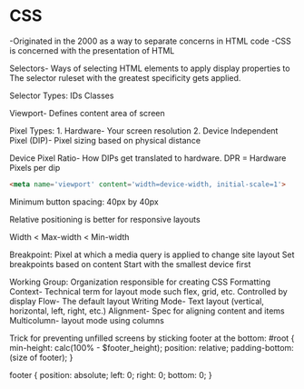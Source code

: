 # CSS

-Originated in the 2000 as a way to separate concerns in HTML code
-CSS is concerned with the presentation of HTML

Selectors- Ways of selecting HTML elements to apply display properties to
The selector ruleset with the greatest specificity gets applied.

Selector Types:
IDs
Classes

Viewport- Defines content area of screen

Pixel Types:
    1. Hardware- Your screen resolution
    2. Device Independent Pixel (DIP)- Pixel sizing based on physical distance

Device Pixel Ratio- How DIPs get translated to hardware.
DPR = Hardware Pixels per dip

```HTML
<meta name='viewport' content='width=device-width, initial-scale=1'>
```

Minimum button spacing: 40px by 40px

Relative positioning is better for responsive layouts

Width < Max-width < Min-width

Breakpoint: Pixel at which a media query is applied to change site layout
Set breakpoints based on content
Start with the smallest device first

Working Group: Organization responsible for creating CSS
Formatting Context- Technical term for layout mode such flex, grid, etc. Controlled by display
Flow- The default layout
Writing Mode- Text layout (vertical, horizontal, left, right, etc.)
Alignment- Spec for aligning content and items
Multicolumn- layout mode using columns

Trick for preventing unfilled screens by sticking footer at the bottom:
#root {
  min-height: calc(100% - $footer_height);
  position: relative;
  padding-bottom: (size of footer);
}

footer {
  position: absolute;
  left: 0;
  right: 0;
  bottom: 0;
}
